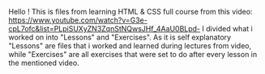 Hello !
This is files from learning HTML & CSS full course from this video: https://www.youtube.com/watch?v=G3e-cpL7ofc&list=PLpiSUXyZN3ZqnStNQwsJHf_4AaU0BLpd-
I divided what i worked on into "Lessons" and "Exercises".
As it is self explanatory "Lessons" are files that i worked and learned during lectures from video, 
while "Exercises" are all exercises that were set to do after every lesson in the mentioned video.
